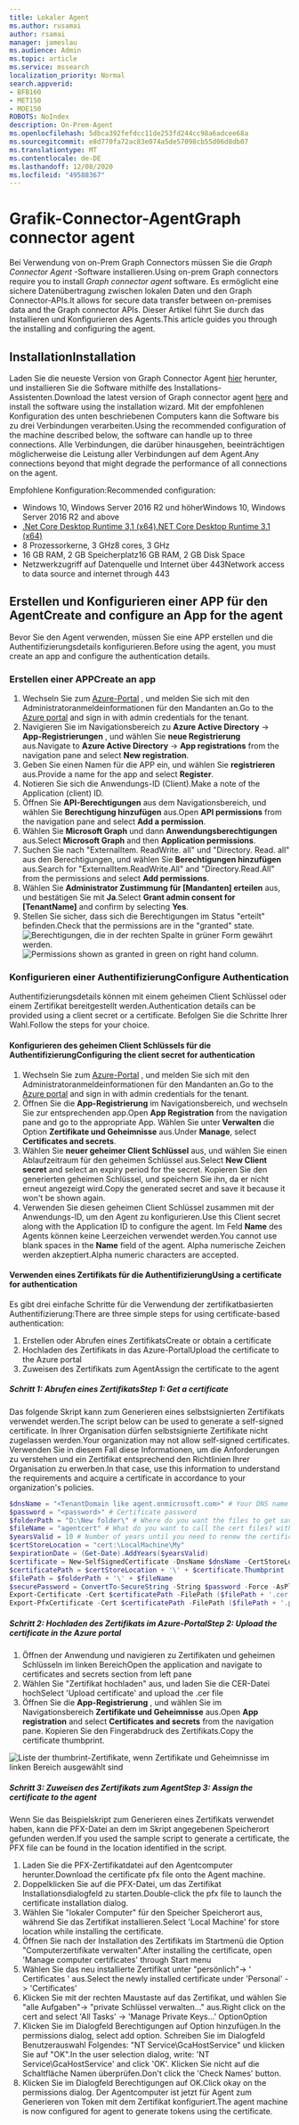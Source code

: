 ```yaml
---
title: Lokaler Agent
ms.author: rusamai
author: rsamai
manager: jameslau
ms.audience: Admin
ms.topic: article
ms.service: mssearch
localization_priority: Normal
search.appverid:
- BFB160
- MET150
- MOE150
ROBOTS: NoIndex
description: On-Prem-Agent
ms.openlocfilehash: 5dbca392fefdcc11de253fd244cc98a6adcee68a
ms.sourcegitcommit: e8d770fa72ac83e074a5de57098cb55d06d8db07
ms.translationtype: MT
ms.contentlocale: de-DE
ms.lasthandoff: 12/08/2020
ms.locfileid: "49588367"
---
```

# <a name="graph-connector-agent"></a><span data-ttu-id="4eaa6-103">Grafik-Connector-Agent</span><span class="sxs-lookup"><span data-stu-id="4eaa6-103">Graph connector agent</span></span>

<span data-ttu-id="4eaa6-104">Bei Verwendung von on-Prem Graph Connectors müssen Sie die *Graph Connector Agent* -Software installieren.</span><span class="sxs-lookup"><span data-stu-id="4eaa6-104">Using on-prem Graph connectors require you to install *Graph connector agent* software.</span></span> <span data-ttu-id="4eaa6-105">Es ermöglicht eine sichere Datenübertragung zwischen lokalen Daten und den Graph Connector-APIs.</span><span class="sxs-lookup"><span data-stu-id="4eaa6-105">It allows for secure data transfer between on-premises data and the Graph connector APIs.</span></span> <span data-ttu-id="4eaa6-106">Dieser Artikel führt Sie durch das Installieren und Konfigurieren des Agents.</span><span class="sxs-lookup"><span data-stu-id="4eaa6-106">This article guides you through the installing and configuring the agent.</span></span>

## <a name="installation"></a><span data-ttu-id="4eaa6-107">Installation</span><span class="sxs-lookup"><span data-stu-id="4eaa6-107">Installation</span></span>

<span data-ttu-id="4eaa6-108">Laden Sie die neueste Version von Graph Connector Agent [hier](https://aka.ms/gcadownload) herunter, und installieren Sie die Software mithilfe des Installations-Assistenten.</span><span class="sxs-lookup"><span data-stu-id="4eaa6-108">Download the latest version of Graph connector agent [here](https://aka.ms/gcadownload) and install the software using the installation wizard.</span></span> <span data-ttu-id="4eaa6-109">Mit der empfohlenen Konfiguration des unten beschriebenen Computers kann die Software bis zu drei Verbindungen verarbeiten.</span><span class="sxs-lookup"><span data-stu-id="4eaa6-109">Using the recommended configuration of the machine described below, the software can handle up to three connections.</span></span> <span data-ttu-id="4eaa6-110">Alle Verbindungen, die darüber hinausgehen, beeinträchtigen möglicherweise die Leistung aller Verbindungen auf dem Agent.</span><span class="sxs-lookup"><span data-stu-id="4eaa6-110">Any connections beyond that might degrade the performance of all connections on the agent.</span></span>

<span data-ttu-id="4eaa6-111">Empfohlene Konfiguration:</span><span class="sxs-lookup"><span data-stu-id="4eaa6-111">Recommended configuration:</span></span>

* <span data-ttu-id="4eaa6-112">Windows 10, Windows Server 2016 R2 und höher</span><span class="sxs-lookup"><span data-stu-id="4eaa6-112">Windows 10, Windows Server 2016 R2 and above</span></span>
* [<span data-ttu-id="4eaa6-113">.Net Core Desktop Runtime 3,1 (x64)</span><span class="sxs-lookup"><span data-stu-id="4eaa6-113">.NET Core Desktop Runtime 3.1 (x64)</span></span>](https://dotnet.microsoft.com/download/dotnet-core/3.1)
* <span data-ttu-id="4eaa6-114">8 Prozessorkerne, 3 GHz</span><span class="sxs-lookup"><span data-stu-id="4eaa6-114">8 cores, 3 GHz</span></span>
* <span data-ttu-id="4eaa6-115">16 GB RAM, 2 GB Speicherplatz</span><span class="sxs-lookup"><span data-stu-id="4eaa6-115">16 GB RAM, 2 GB Disk Space</span></span>
* <span data-ttu-id="4eaa6-116">Netzwerkzugriff auf Datenquelle und Internet über 443</span><span class="sxs-lookup"><span data-stu-id="4eaa6-116">Network access to data source and internet through 443</span></span>

## <a name="create-and-configure-an-app-for-the-agent"></a><span data-ttu-id="4eaa6-117">Erstellen und Konfigurieren einer APP für den Agent</span><span class="sxs-lookup"><span data-stu-id="4eaa6-117">Create and configure an App for the agent</span></span>  

<span data-ttu-id="4eaa6-118">Bevor Sie den Agent verwenden, müssen Sie eine APP erstellen und die Authentifizierungsdetails konfigurieren.</span><span class="sxs-lookup"><span data-stu-id="4eaa6-118">Before using the agent, you must create an app and configure the authentication details.</span></span>

### <a name="create-an-app"></a><span data-ttu-id="4eaa6-119">Erstellen einer APP</span><span class="sxs-lookup"><span data-stu-id="4eaa6-119">Create an app</span></span>

1. <span data-ttu-id="4eaa6-120">Wechseln Sie zum [Azure-Portal](https://portal.azure.com) , und melden Sie sich mit den Administratoranmeldeinformationen für den Mandanten an.</span><span class="sxs-lookup"><span data-stu-id="4eaa6-120">Go to the [Azure portal](https://portal.azure.com) and sign in with admin credentials for the tenant.</span></span>
2. <span data-ttu-id="4eaa6-121">Navigieren Sie im Navigationsbereich zu **Azure Active Directory**  ->  **App-Registrierungen** , und wählen Sie **neue Registrierung** aus.</span><span class="sxs-lookup"><span data-stu-id="4eaa6-121">Navigate to **Azure Active Directory** -> **App registrations** from the navigation pane and select **New registration**.</span></span>
3. <span data-ttu-id="4eaa6-122">Geben Sie einen Namen für die APP ein, und wählen Sie **registrieren** aus.</span><span class="sxs-lookup"><span data-stu-id="4eaa6-122">Provide a name for the app and select **Register**.</span></span>
4. <span data-ttu-id="4eaa6-123">Notieren Sie sich die Anwendungs-ID (Client).</span><span class="sxs-lookup"><span data-stu-id="4eaa6-123">Make a note of the Application (client) ID.</span></span>
5. <span data-ttu-id="4eaa6-124">Öffnen Sie **API-Berechtigungen** aus dem Navigationsbereich, und wählen Sie **Berechtigung hinzufügen** aus.</span><span class="sxs-lookup"><span data-stu-id="4eaa6-124">Open **API permissions** from the navigation pane and select **Add a permission**.</span></span>
6. <span data-ttu-id="4eaa6-125">Wählen Sie **Microsoft Graph** und dann **Anwendungsberechtigungen** aus.</span><span class="sxs-lookup"><span data-stu-id="4eaa6-125">Select **Microsoft Graph** and then **Application permissions**.</span></span>
7. <span data-ttu-id="4eaa6-126">Suchen Sie nach "ExternalItem. ReadWrite. all" und "Directory. Read. all" aus den Berechtigungen, und wählen Sie **Berechtigungen hinzufügen** aus.</span><span class="sxs-lookup"><span data-stu-id="4eaa6-126">Search for "ExternalItem.ReadWrite.All" and "Directory.Read.All" from the permissions and select **Add permissions**.</span></span>
8. <span data-ttu-id="4eaa6-127">Wählen Sie **Administrator Zustimmung für [Mandanten] erteilen** aus, und bestätigen Sie mit **Ja**.</span><span class="sxs-lookup"><span data-stu-id="4eaa6-127">Select **Grant admin consent for [TenantName]** and confirm by selecting **Yes**.</span></span>
9. <span data-ttu-id="4eaa6-128">Stellen Sie sicher, dass sich die Berechtigungen im Status "erteilt" befinden.</span><span class="sxs-lookup"><span data-stu-id="4eaa6-128">Check that the permissions are in the "granted" state.</span></span>
     <span data-ttu-id="4eaa6-129">![Berechtigungen, die in der rechten Spalte in grüner Form gewährt werden.](media/onprem-agent/granted-state.png)</span><span class="sxs-lookup"><span data-stu-id="4eaa6-129">![Permissions shown as granted in green on right hand column.](media/onprem-agent/granted-state.png)</span></span>

### <a name="configure-authentication"></a><span data-ttu-id="4eaa6-130">Konfigurieren einer Authentifizierung</span><span class="sxs-lookup"><span data-stu-id="4eaa6-130">Configure Authentication</span></span>

<span data-ttu-id="4eaa6-131">Authentifizierungsdetails können mit einem geheimen Client Schlüssel oder einem Zertifikat bereitgestellt werden.</span><span class="sxs-lookup"><span data-stu-id="4eaa6-131">Authentication details can be provided using a client secret or a certificate.</span></span> <span data-ttu-id="4eaa6-132">Befolgen Sie die Schritte Ihrer Wahl.</span><span class="sxs-lookup"><span data-stu-id="4eaa6-132">Follow the steps for your choice.</span></span>

#### <a name="configuring-the-client-secret-for-authentication"></a><span data-ttu-id="4eaa6-133">Konfigurieren des geheimen Client Schlüssels für die Authentifizierung</span><span class="sxs-lookup"><span data-stu-id="4eaa6-133">Configuring the client secret for authentication</span></span>

1. <span data-ttu-id="4eaa6-134">Wechseln Sie zum [Azure-Portal](https://portal.azure.com) , und melden Sie sich mit den Administratoranmeldeinformationen für den Mandanten an.</span><span class="sxs-lookup"><span data-stu-id="4eaa6-134">Go to the [Azure portal](https://portal.azure.com) and sign in with admin credentials for the tenant.</span></span>
2. <span data-ttu-id="4eaa6-135">Öffnen Sie die **App-Registrierung** im Navigationsbereich, und wechseln Sie zur entsprechenden app.</span><span class="sxs-lookup"><span data-stu-id="4eaa6-135">Open **App Registration** from the navigation pane and go to the appropriate App.</span></span> <span data-ttu-id="4eaa6-136">Wählen Sie unter **Verwalten** die Option **Zertifikate und Geheimnisse** aus.</span><span class="sxs-lookup"><span data-stu-id="4eaa6-136">Under **Manage**, select **Certificates and secrets**.</span></span>
3. <span data-ttu-id="4eaa6-137">Wählen Sie **neuer geheimer Client Schlüssel** aus, und wählen Sie einen Ablaufzeitraum für den geheimen Schlüssel aus.</span><span class="sxs-lookup"><span data-stu-id="4eaa6-137">Select **New Client secret** and select an expiry period for the secret.</span></span> <span data-ttu-id="4eaa6-138">Kopieren Sie den generierten geheimen Schlüssel, und speichern Sie ihn, da er nicht erneut angezeigt wird.</span><span class="sxs-lookup"><span data-stu-id="4eaa6-138">Copy the generated secret and save it because it won't be shown again.</span></span>
4. <span data-ttu-id="4eaa6-139">Verwenden Sie diesen geheimen Client Schlüssel zusammen mit der Anwendungs-ID, um den Agent zu konfigurieren.</span><span class="sxs-lookup"><span data-stu-id="4eaa6-139">Use this Client secret along with the Application ID to configure the agent.</span></span> <span data-ttu-id="4eaa6-140">Im Feld **Name** des Agents können keine Leerzeichen verwendet werden.</span><span class="sxs-lookup"><span data-stu-id="4eaa6-140">You cannot use blank spaces in the **Name** field of the agent.</span></span> <span data-ttu-id="4eaa6-141">Alpha numerische Zeichen werden akzeptiert.</span><span class="sxs-lookup"><span data-stu-id="4eaa6-141">Alpha numeric characters are accepted.</span></span>

#### <a name="using-a-certificate-for-authentication"></a><span data-ttu-id="4eaa6-142">Verwenden eines Zertifikats für die Authentifizierung</span><span class="sxs-lookup"><span data-stu-id="4eaa6-142">Using a certificate for authentication</span></span>

<span data-ttu-id="4eaa6-143">Es gibt drei einfache Schritte für die Verwendung der zertifikatbasierten Authentifizierung:</span><span class="sxs-lookup"><span data-stu-id="4eaa6-143">There are three simple steps for using certificate-based authentication:</span></span>

1. <span data-ttu-id="4eaa6-144">Erstellen oder Abrufen eines Zertifikats</span><span class="sxs-lookup"><span data-stu-id="4eaa6-144">Create or obtain a certificate</span></span>
1. <span data-ttu-id="4eaa6-145">Hochladen des Zertifikats in das Azure-Portal</span><span class="sxs-lookup"><span data-stu-id="4eaa6-145">Upload the certificate to the Azure portal</span></span>
1. <span data-ttu-id="4eaa6-146">Zuweisen des Zertifikats zum Agent</span><span class="sxs-lookup"><span data-stu-id="4eaa6-146">Assign the certificate to the agent</span></span>

##### <a name="step-1-get-a-certificate"></a><span data-ttu-id="4eaa6-147">Schritt 1: Abrufen eines Zertifikats</span><span class="sxs-lookup"><span data-stu-id="4eaa6-147">Step 1: Get a certificate</span></span>

<span data-ttu-id="4eaa6-148">Das folgende Skript kann zum Generieren eines selbstsignierten Zertifikats verwendet werden.</span><span class="sxs-lookup"><span data-stu-id="4eaa6-148">The script below can be used to generate a self-signed certificate.</span></span> <span data-ttu-id="4eaa6-149">In Ihrer Organisation dürfen selbstsignierte Zertifikate nicht zugelassen werden.</span><span class="sxs-lookup"><span data-stu-id="4eaa6-149">Your organization may not allow self-signed certificates.</span></span> <span data-ttu-id="4eaa6-150">Verwenden Sie in diesem Fall diese Informationen, um die Anforderungen zu verstehen und ein Zertifikat entsprechend den Richtlinien Ihrer Organisation zu erwerben.</span><span class="sxs-lookup"><span data-stu-id="4eaa6-150">In that case, use this information to understand the requirements and acquire a certificate in accordance to your organization's policies.</span></span>

```Powershell
$dnsName = "<TenantDomain like agent.onmicrosoft.com>" # Your DNS name
$password = "<password>" # Certificate password
$folderPath = "D:\New folder\" # Where do you want the files to get saved to? The folder needs to exist.
$fileName = "agentcert" # What do you want to call the cert files? without the file extension
$yearsValid = 10 # Number of years until you need to renew the certificate
$certStoreLocation = "cert:\LocalMachine\My"
$expirationDate = (Get-Date).AddYears($yearsValid)
$certificate = New-SelfSignedCertificate -DnsName $dnsName -CertStoreLocation $certStoreLocation -NotAfter $expirationDate -KeyExportPolicy Exportable -KeySpec Signature
$certificatePath = $certStoreLocation + '\' + $certificate.Thumbprint
$filePath = $folderPath + '\' + $fileName
$securePassword = ConvertTo-SecureString -String $password -Force -AsPlainText
Export-Certificate -Cert $certificatePath -FilePath ($filePath + '.cer')
Export-PfxCertificate -Cert $certificatePath -FilePath ($filePath + '.pfx') -Password $securePassword
```

##### <a name="step-2-upload-the-certificate-in-the-azure-portal"></a><span data-ttu-id="4eaa6-151">Schritt 2: Hochladen des Zertifikats im Azure-Portal</span><span class="sxs-lookup"><span data-stu-id="4eaa6-151">Step 2: Upload the certificate in the Azure portal</span></span>

1. <span data-ttu-id="4eaa6-152">Öffnen der Anwendung und navigieren zu Zertifikaten und geheimen Schlüsseln im linken Bereich</span><span class="sxs-lookup"><span data-stu-id="4eaa6-152">Open the application and navigate to certificates and secrets section from left pane</span></span>
1. <span data-ttu-id="4eaa6-153">Wählen Sie "Zertifikat hochladen" aus, und laden Sie die CER-Datei hoch</span><span class="sxs-lookup"><span data-stu-id="4eaa6-153">Select 'Upload certificate' and upload the .cer file</span></span>
1. <span data-ttu-id="4eaa6-154">Öffnen Sie die **App-Registrierung** , und wählen Sie im Navigationsbereich **Zertifikate und Geheimnisse** aus.</span><span class="sxs-lookup"><span data-stu-id="4eaa6-154">Open **App registration** and select **Certificates and secrets** from the navigation pane.</span></span> <span data-ttu-id="4eaa6-155">Kopieren Sie den Fingerabdruck des Zertifikats.</span><span class="sxs-lookup"><span data-stu-id="4eaa6-155">Copy the certificate thumbprint.</span></span>

![Liste der thumbrint-Zertifikate, wenn Zertifikate und Geheimnisse im linken Bereich ausgewählt sind](media/onprem-agent/certificates.png)

##### <a name="step-3-assign-the-certificate-to-the-agent"></a><span data-ttu-id="4eaa6-157">Schritt 3: Zuweisen des Zertifikats zum Agent</span><span class="sxs-lookup"><span data-stu-id="4eaa6-157">Step 3: Assign the certificate to the agent</span></span>

<span data-ttu-id="4eaa6-158">Wenn Sie das Beispielskript zum Generieren eines Zertifikats verwendet haben, kann die PFX-Datei an dem im Skript angegebenen Speicherort gefunden werden.</span><span class="sxs-lookup"><span data-stu-id="4eaa6-158">If you used the sample script to generate a certificate, the PFX file can be found in the location identified in the script.</span></span>

1. <span data-ttu-id="4eaa6-159">Laden Sie die PFX-Zertifikatdatei auf den Agentcomputer herunter.</span><span class="sxs-lookup"><span data-stu-id="4eaa6-159">Download the certificate pfx file onto the Agent machine.</span></span>
1. <span data-ttu-id="4eaa6-160">Doppelklicken Sie auf die PFX-Datei, um das Zertifikat Installationsdialogfeld zu starten.</span><span class="sxs-lookup"><span data-stu-id="4eaa6-160">Double-click the pfx file to launch the certificate installation dialog.</span></span>
1. <span data-ttu-id="4eaa6-161">Wählen Sie "lokaler Computer" für den Speicher Speicherort aus, während Sie das Zertifikat installieren.</span><span class="sxs-lookup"><span data-stu-id="4eaa6-161">Select 'Local Machine' for store location while installing the certificate.</span></span>
1. <span data-ttu-id="4eaa6-162">Öffnen Sie nach der Installation des Zertifikats im Startmenü die Option "Computerzertifikate verwalten".</span><span class="sxs-lookup"><span data-stu-id="4eaa6-162">After installing the certificate, open 'Manage computer certificates' through Start menu</span></span>
1. <span data-ttu-id="4eaa6-163">Wählen Sie das neu installierte Zertifikat unter "persönlich"-> ' Certificates ' aus.</span><span class="sxs-lookup"><span data-stu-id="4eaa6-163">Select the newly installed certificate under 'Personal' -> 'Certificates'</span></span>
1. <span data-ttu-id="4eaa6-164">Klicken Sie mit der rechten Maustaste auf das Zertifikat, und wählen Sie "alle Aufgaben"-> "private Schlüssel verwalten..." aus.</span><span class="sxs-lookup"><span data-stu-id="4eaa6-164">Right click on the cert and select 'All Tasks' -> 'Manage Private Keys…'</span></span> <span data-ttu-id="4eaa6-165">Option</span><span class="sxs-lookup"><span data-stu-id="4eaa6-165">Option</span></span>
1. <span data-ttu-id="4eaa6-166">Klicken Sie im Dialogfeld Berechtigungen auf Option hinzufügen.</span><span class="sxs-lookup"><span data-stu-id="4eaa6-166">In the permissions dialog, select add option.</span></span> <span data-ttu-id="4eaa6-167">Schreiben Sie im Dialogfeld Benutzerauswahl Folgendes: "NT Service\GcaHostService" und klicken Sie auf "OK".</span><span class="sxs-lookup"><span data-stu-id="4eaa6-167">In the user selection dialog, write: 'NT Service\GcaHostService' and click 'OK'.</span></span> <span data-ttu-id="4eaa6-168">Klicken Sie nicht auf die Schaltfläche Namen überprüfen.</span><span class="sxs-lookup"><span data-stu-id="4eaa6-168">Don't click the 'Check Names' button.</span></span>
1. <span data-ttu-id="4eaa6-169">Klicken Sie im Dialogfeld Berechtigungen auf OK.</span><span class="sxs-lookup"><span data-stu-id="4eaa6-169">Click okay on the permissions dialog.</span></span> <span data-ttu-id="4eaa6-170">Der Agentcomputer ist jetzt für Agent zum Generieren von Token mit dem Zertifikat konfiguriert.</span><span class="sxs-lookup"><span data-stu-id="4eaa6-170">The agent machine is now configured for agent to generate tokens using the certificate.</span></span>
